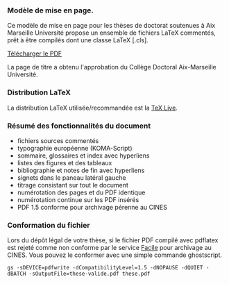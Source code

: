 ### Modèle de mise en page.
Ce modèle de mise en page pour les thèses de doctorat soutenues à Aix Marseille Université propose un ensemble de fichiers LaTeX commentés, prêt à être compilés dont une classe LaTeX [.cls].

[Télécharger le PDF](https://raw.githubusercontent.com/SCD-Aix-Marseille-Universite/latexamu/gh-pages/these.pdf)

La page de titre a obtenu l'approbation du Collège Doctoral Aix-Marseille Université.

### Distribution LaTeX

La distribution LaTeX utilisée/recommandée est la [TeX Live](http://www.tug.org/texlive/acquire-netinstall.html).

### Résumé des fonctionnalités du document

* fichiers sources commentés
* typographie européenne (KOMA-Script)
* sommaire, glossaires et index avec hyperliens
* listes des figures et des tableaux
* bibliographie et notes de fin avec hyperliens
* signets dans le paneau latéral gauche
* titrage consistant sur tout le document
* numérotation des pages et du PDF identique
* numérotation continue sur les PDF insérés
* PDF 1.5 conforme pour archivage pérenne au CINES

### Conformation du fichier

Lors du dépôt légal de votre thèse, si le fichier PDF compilé avec pdflatex est rejeté comme non conforme par le service [Facile](https://facile.cines.fr/) pour archivage au CINES. Vous pouvez le conformer avec une simple commande ghostscript.

```
gs -sDEVICE=pdfwrite -dCompatibilityLevel=1.5 -dNOPAUSE -dQUIET -dBATCH -sOutputFile=these-valide.pdf these.pdf
```
